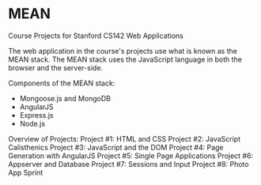 # MEAN
Course Projects for Stanford CS142 Web Applications

The web application in the course's projects use what is known as the MEAN stack. 
The MEAN stack uses the JavaScript language in both the browser and the server-side. 

Components of the MEAN stack:
- Mongoose.js and MongoDB
- AngularJS
- Express.js
- Node.js

Overview of Projects:
Project #1: HTML and CSS
Project #2: JavaScript Calisthenics
Project #3: JavaScript and the DOM
Project #4: Page Generation with AngularJS
Project #5: Single Page Applications
Project #6: Appserver and Database
Project #7: Sessions and Input
Project #8: Photo App Sprint
